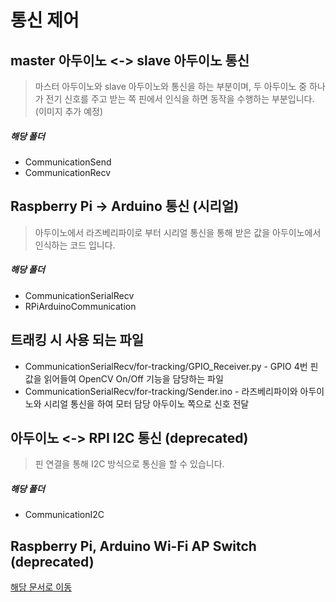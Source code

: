 # 통신 제어

## master 아두이노 <-> slave 아두이노 통신
> 마스터 아두이노와 slave 아두이노와 통신을 하는 부분이며, 두 아두이노 중 하나가 전기 신호를 주고 받는 쪽 핀에서 인식을 하면 동작을 수행하는 부분입니다. (이미지 추가 예정)
##### 해당 폴더
- CommunicationSend
- CommunicationRecv

## Raspberry Pi -> Arduino 통신 (시리얼)
> 아두이노에서 라즈베리파이로 부터 시리얼 통신을 통해 받은 값을 아두이노에서 인식하는 코드 입니다.
##### 해당 폴더
- CommunicationSerialRecv
- RPiArduinoCommunication

## 트래킹 시 사용 되는 파일 
>
- CommunicationSerialRecv/for-tracking/GPIO_Receiver.py - GPIO 4번 핀 값을 읽어들여 OpenCV On/Off 기능을 담당하는 파일
- CommunicationSerialRecv/for-tracking/Sender.ino - 라즈베리파이와 아두이노와 시리얼 통신을 하여 모터 담당 아두이노 쪽으로 신호 전달


## 아두이노 <-> RPI I2C 통신 (deprecated)
> 핀 연결을 통해 I2C 방식으로 통신을 할 수 있습니다.
##### 해당 폴더
- CommunicationI2C


## Raspberry Pi, Arduino Wi-Fi AP Switch (deprecated)
[해당 문서로 이동](https://github.com/somacar/somacar/tree/rainc/communication_control/arduino-raspberry-wifi-connect)
